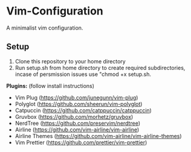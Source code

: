 # Vim-Configuration

A minimalist vim configuration.

## Setup

1. Clone this repository to your home directory
2. Run setup.sh from home directory to create required subdirectories, incase of persmission issues use "chmod +x setup.sh.

__Plugins:__ (follow install instructions)
 - Vim Plug (https://github.com/junegunn/vim-plug)
 - Polyglot (https://github.com/sheerun/vim-polyglot)
 - Catpuccin (https://github.com/catppuccin/catppuccin)
 - Gruvbox (https://github.com/morhetz/gruvbox)
 - NerdTree (https://github.com/preservim/nerdtree)
 - Airline (https://github.com/vim-airline/vim-airline)
 - Airline Themes (https://github.com/vim-airline/vim-airline-themes)
 - Vim Prettier (https://github.com/prettier/vim-prettier)



